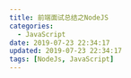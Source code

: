 ```yaml
---
title: 前端面试总结之NodeJS
categories:
  - JavaScript
date: 2019-07-23 22:34:17
updated: 2019-07-23 22:34:17
tags: [NodeJs, JavaScript]
---
```

